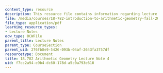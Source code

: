 ```yaml
---
content_type: resource
description: This resource file contains information regarding lecture note 4.
file: /media/courses/18-782-introduction-to-arithmetic-geometry-fall-2013/f7cc2a94e9b4dc60178da5c0a793e610_MIT18_782F13_lec4.pdf
file_type: application/pdf
learning_resource_types:
- Lecture Notes
ocw_type: OCWFile
parent_title: Lecture Notes
parent_type: CourseSection
parent_uid: 276fb8e9-5426-093b-04af-2643fa3757df
resourcetype: Document
title: 18.782 Arithmetic Geometry Lecture Note 4
uid: f7cc2a94-e9b4-dc60-178d-a5c0a793e610
---
```


